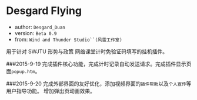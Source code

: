 Desgard Flying
============
+ author: `Desgard_Duan`
+ version: `Beta 0.9`
+ from: `Wind and Thunder Studio``(风雷工作室)`
 

用于针对 SWJTU 形势与政策 网络课堂计时免验证码填写的挂机插件。

###2015-9-19
完成插件核心功能，完成计时记录自动发送请求。完成插件显示页面`popup.htm`。

###2015-9-20
完成外部界面的友好优化，添加视频界面的`插件帮助`以及`个人宣传`等用户指导功能。
增加弹出页动画效果。
